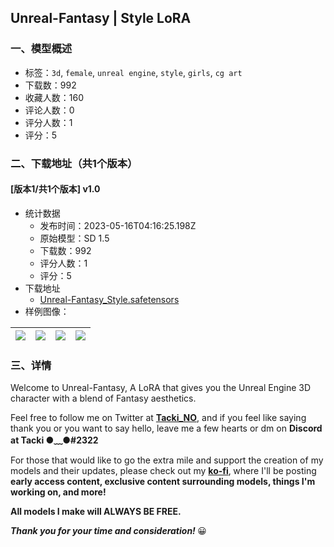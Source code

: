 ## Unreal-Fantasy | Style LoRA
### 一、模型概述

- 标签：`3d`, `female`, `unreal engine`, `style`, `girls`, `cg art`
- 下载数：992
- 收藏人数：160
- 评论人数：0
- 评分人数：1
- 评分：5

### 二、下载地址（共1个版本）

#### [版本1/共1个版本] v1.0

- 统计数据
  - 发布时间：2023-05-16T04:16:25.198Z
  - 原始模型：SD 1.5
  - 下载数：992
  - 评分人数：1
  - 评分：5
- 下载地址
  - [Unreal-Fantasy_Style.safetensors](https://civitai.com/api/download/models/71948)
- 样例图像：

| <img src="https://image.civitai.com/xG1nkqKTMzGDvpLrqFT7WA/117d3e94-889c-46e9-9134-d39a5e3c9e25/width=450/803468.jpeg" /> | <img src="https://image.civitai.com/xG1nkqKTMzGDvpLrqFT7WA/65448456-60b1-4836-ab4c-c1b1a638b7d9/width=450/803427.jpeg" /> | <img src="https://image.civitai.com/xG1nkqKTMzGDvpLrqFT7WA/e09617e7-81c2-4c5a-8acb-1b0afed73df7/width=450/803519.jpeg" /> | <img src="https://image.civitai.com/xG1nkqKTMzGDvpLrqFT7WA/0198b292-9d89-4f20-99b4-5107e670ec00/width=450/803467.jpeg" /> |
| ---- | ---- | ---- | ---- |


### 三、详情
<p>Welcome to Unreal-Fantasy, A LoRA that gives you the Unreal Engine 3D character with a blend of Fantasy aesthetics.</p><p>Feel free to follow me on Twitter at <a target="_blank" rel="ugc" href="https://twitter.com/Tacki_NO"><strong>Tacki_NO</strong></a>, and if you feel like saying thank you or you want to say hello, leave me a few hearts or dm on <strong>Discord at Tacki ●﹏●#2322</strong></p><p>For those that would like to go the extra mile and support the creation of my models and their updates, please check out my <a target="_blank" rel="ugc" href="https://ko-fi.com/tacki_no"><strong>ko-fi</strong></a>,<strong> </strong>where I'll be posting<strong> early access content, exclusive content surrounding models, things I'm working on, and more!</strong></p><p></p><p><strong>All models I make will ALWAYS BE FREE.</strong></p><p><strong><em>Thank you for your time and consideration! </em></strong>😀</p>